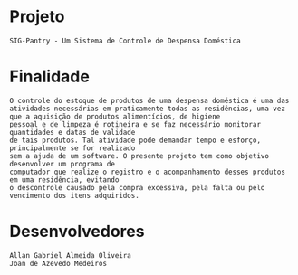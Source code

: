 # Projeto

    SIG-Pantry - Um Sistema de Controle de Despensa Doméstica

# Finalidade

    O controle do estoque de produtos de uma despensa doméstica é uma das atividades necessárias em praticamente todas as residências, uma vez que a aquisição de produtos alimentícios, de higiene 
    pessoal e de limpeza é rotineira e se faz necessário monitorar quantidades e datas de validade 
    de tais produtos. Tal atividade pode demandar tempo e esforço, principalmente se for realizado 
    sem a ajuda de um software. O presente projeto tem como objetivo desenvolver um programa de 
    computador que realize o registro e o acompanhamento desses produtos em uma residência, evitando
    o descontrole causado pela compra excessiva, pela falta ou pelo vencimento dos itens adquiridos.

# Desenvolvedores

    Allan Gabriel Almeida Oliveira
    Joan de Azevedo Medeiros
